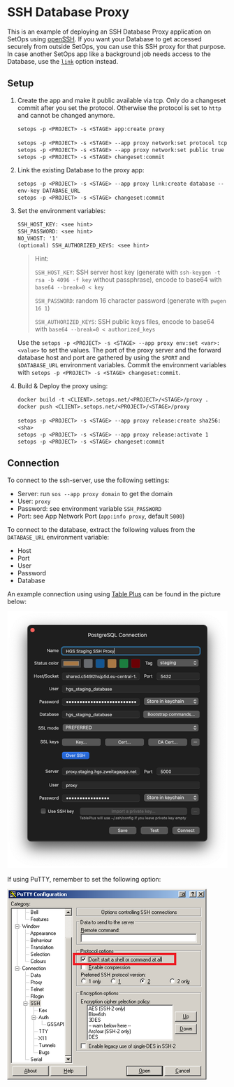 # SSH Database Proxy

This is an example of deploying an SSH Database Proxy application on SetOps using [openSSH](https://www.openssh.com/). If you want your Database to get accessed securely from outside SetOps, you can use this SSH proxy for that purpose. In case another SetOps app like a background job needs access to the Database, use the [`link`](https://docs.setops.co/latest/user/configuration/services/#link-service-to-app) option instead.

## Setup

1. Create the app and make it public available via tcp. Only do a changeset commit after you set the protocol. Otherwise the protocol is set to `http` and cannot be changed anymore.

    ```shell
    setops -p <PROJECT> -s <STAGE> app:create proxy

    setops -p <PROJECT> -s <STAGE> --app proxy network:set protocol tcp
    setops -p <PROJECT> -s <STAGE> --app proxy network:set public true
    setops -p <PROJECT> -s <STAGE> changeset:commit
    ```

1. Link the existing Database to the proxy app:

    ```shell
    setops -p <PROJECT> -s <STAGE> --app proxy link:create database --env-key DATABASE_URL
    setops -p <PROJECT> -s <STAGE> changeset:commit
    ```

1. Set the environment variables:

    ```text
    SSH_HOST_KEY: <see hint>
    SSH_PASSWORD: <see hint>
    NO_VHOST: '1'
    (optional) SSH_AUTHORIZED_KEYS: <see hint>
    ```

    > Hint:
    >
    > `SSH_HOST_KEY`: SSH server host key (generate with `ssh-keygen -t rsa -b 4096 -f key` without passphrase), encode to base64 with `base64 --break=0 < key`
    >
    > `SSH_PASSWORD`: random 16 character password (generate with `pwgen 16 1`)
    >
    > `SSH_AUTHORIZED_KEYS`: SSH public keys files, encode to base64 with `base64 --break=0 < authorized_keys`

    Use the `setops -p <PROJECT> -s <STAGE> --app proxy env:set <var>:<value>` to set the values. The port of the proxy server and the forward database host and port are gathered by using the `$PORT` and `$DATABASE_URL` environment variables. Commit the environment variables with `setops -p <PROJECT> -s <STAGE> changeset:commit`.

1. Build & Deploy the proxy using:

    ```shell
    docker build -t <CLIENT>.setops.net/<PROJECT>/<STAGE>/proxy .
    docker push <CLIENT>.setops.net/<PROJECT>/<STAGE>/proxy

    setops -p <PROJECT> -s <STAGE> --app proxy release:create sha256:<sha>
    setops -p <PROJECT> -s <STAGE> --app proxy release:activate 1
    setops -p <PROJECT> -s <STAGE> changeset:commit
    ```

## Connection

To connect to the ssh-server, use the following settings:

- Server: run `sos --app proxy domain` to get the domain
- User: `proxy`
- Password: see environment variable `SSH_PASSWORD`
- Port: see App Network Port (`app:info proxy`, default `5000`)

To connect to the database, extract the following values from the `DATABASE_URL` environment variable:

- Host
- Port
- User
- Password
- Database

An example connection using using [Table Plus](https://www.tableplus.io/download) can be found in the picture below:

![Connection Screen](assets/connection1.png)

If using PuTTY, remember to set the following option:

![PuTTY SSH Tunnel](assets/connection2.png)
